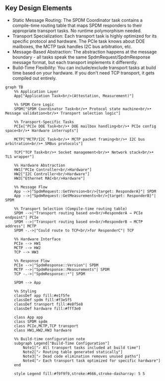 ## Key Design Elements

- Static Message Routing: The SPDM Coordinator task contains a compile-time routing table that maps SPDM responders to their appropriate transport tasks. No runtime polymorphism needed.
- Transport Specialization: Each transport task is highly optimized for its specific protocol and hardware. The PCIe task knows about DOE mailboxes, the MCTP task handles I2C bus arbitration, etc.
- Message-Based Abstraction: The abstraction happens at the message boundary - all tasks speak the same SpdmRequest/SpdmResponse message format, but each transport implements it differently.
- Build-Time Flexibility: You can include/exclude transport tasks at build time based on your hardware. If you don't need TCP transport, it gets compiled out entirely.



```mermaid
graph TB
    %% Application Layer
    App["Application Task<br/>(Attestation, Measurement)"]
    
    %% SPDM Core Logic
    SPDM["SPDM Coordinator Task<br/>• Protocol state machine<br/>• Message validation<br/>• Transport selection logic"]
    
    %% Transport-Specific Tasks
    PCIe["PCIe DOE Task<br/>• DOE mailbox handling<br/>• PCIe config space<br/>• Hardware interrupts"]
    
    MCTP["MCTP/I2C Task<br/>• MCTP packet framing<br/>• I2C bus arbitration<br/>• SMBus protocols"]
    
    TCP["TCP Task<br/>• Socket management<br/>• Network stack<br/>• TLS wrapper"]
    
    %% Hardware Abstraction
    HW1["PCIe Controller<br/>Hardware"]
    HW2["I2C Controller<br/>Hardware"]
    HW3["Ethernet MAC<br/>Hardware"]
    
    %% Message Flow
    App -->|"SpdmRequest::GetVersion<br/>{target: ResponderA}"| SPDM
    App -->|"SpdmRequest::GetMeasurements<br/>{target: ResponderB}"| SPDM
    
    %% Transport Selection (Compile-time routing table)
    SPDM -->|"Transport routing based on<br/>ResponderA → PCIe endpoint"| PCIe
    SPDM -->|"Transport routing based on<br/>ResponderB → MCTP address"| MCTP
    SPDM -.->|"Could route to TCP<br/>for ResponderC"| TCP
    
    %% Hardware Interface
    PCIe --> HW1
    MCTP --> HW2
    TCP --> HW3
    
    %% Response Flow
    PCIe -->|"SpdmResponse::Version"| SPDM
    MCTP -->|"SpdmResponse::Measurements"| SPDM
    TCP -.->|"SpdmResponse::*"| SPDM
    
    SPDM --> App
    
    %% Styling
    classDef app fill:#e1f5fe
    classDef spdm fill:#f3e5f5
    classDef transport fill:#e8f5e8
    classDef hardware fill:#fff3e0
    
    class App app
    class SPDM spdm
    class PCIe,MCTP,TCP transport
    class HW1,HW2,HW3 hardware
    
    %% Build-time configuration note
    subgraph Legend["Build-Time Configuration"]
        Note1["✓ All transport tasks included at build time"]
        Note2["✓ Routing table generated statically"]
        Note3["✓ Dead code elimination removes unused paths"]
        Note4["✓ Each transport task optimized for specific hardware"]
    end
    
    style Legend fill:#f9f9f9,stroke:#666,stroke-dasharray: 5 5
```
